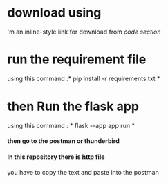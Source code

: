 # download using 
'm an inline-style link  for download  from  *code section*


# run the requirement  file 
using this command :* pip install -r requirements.txt *

# then Run the  flask app
using this command : * flask --app app run *

#### then go to the postman or thunderbird 
####  In this repository there is http file 
you have to copy the text and paste into the  postman

